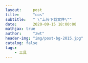 ```yaml
---
layout:     post
title:      "cos"
subtitle:   " \"上传下载文件\""
date:       2020-09-15 18:00:00
mathjax: true
author:     "zwt"
header-img: "img/post-bg-2015.jpg"
catalog: false
tags:
    - 工具
---
```

